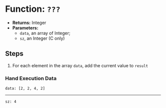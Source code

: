 # Function: `???`

- __Returns:__ Integer
- __Parameters:__
	- `data`, an array of Integer;
	- `sz`, an Integer (C only)


## Steps

1. For each element in the array `data`, add the current value to `result`

### Hand Execution Data

	data: [2, 2, 4, 2]
---
	sz: 4